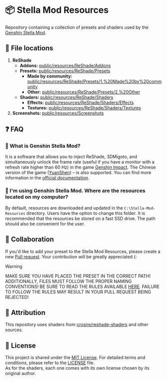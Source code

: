 # 📦 Stella Mod Resources
Repository containing a collection of presets and shaders used by the [Genshin Stella Mod](https://sefinek.net/genshin-stella-mod/repositories).


## 🔎 File locations
1. **ReShade**
    - **Addons:** [public/resources/ReShade/Addons](public/resources/ReShade/Addons)
    - **Presets:** [public/resources/ReShade/Presets](public/resources/ReShade/Presets)
        - **Made by community:** [public/resources/ReShade/Presets/1.%20Made%20by%20community](public/resources/ReShade/Presets/1.%20Made%20by%20community)
        - **Other:** [public/resources/ReShade/Presets/2.%20Other](public/resources/ReShade/Presets/2.%20Other)
    - **Shaders:** [public/resources/ReShade/Shaders](public/resources/ReShade/Shaders)
        - **Effects:** [public/resources/ReShade/Shaders/Effects](public/resources/ReShade/Shaders/Effects)
        - **Textures:** [public/resources/ReShade/Shaders/Textures](public/resources/ReShade/Shaders/Textures)
2. **Screenshots:** [public/resources/Screenshots](public/resources/Screenshots)


## ❓ FAQ

### 💫 What is Genshin Stella Mod?
It is a software that allows you to inject ReShade, 3DMigoto, and simultaneously unlock the frame rate (useful if you have a monitor with a refresh rate higher than 60 Hz) in the game [Genshin Impact](https://genshin.hoyoverse.com).
The Chinese version of the game ([YuanShen](https://www.yuanshen.com)) – is also supported.
You can find more information in the [official documentation](https://sefinek.net/genshin-stella-mod/docs?page=introduction).

### 📂 I'm using Genshin Stella Mod. Where are the resources located on my computer?
By default, resources are downloaded and updated in the `C:\Stella-Mod-Resources` directory.
Users have the option to change this folder. It is recommended that the resources be stored on a fast SSD drive.
The path should also be convenient for the user.

## 👥 Collaboration
If you'd like to add your preset to the Stella Mod Resources, please create a new [Pull request](https://github.com/sefinek/Stella-Mod-Resources/pulls).
Your contribution will be greatly appreciated (:

> [!WARNING]  
> MAKE SURE YOU HAVE PLACED THE PRESET IN THE CORRECT PATH!
> ADDITIONALLY, FILES MUST FOLLOW THE PROPER NAMING CONVENTIONS!
> BE SURE TO READ THE RULES AVAILABLE [HERE](https://github.com/sefinek/Stella-Mod-Resources/tree/main/public/resources/ReShade/Presets/1.%20Made%20by%20community).
> FAILURE TO FOLLOW THE RULES MAY RESULT IN YOUR PULL REQUEST BEING REJECTED!


## 💙 Attribution
This repository uses shaders from [crosire/reshade-shaders](https://github.com/crosire/reshade-shaders/tree/slim) and other sources.


## 📑 License
This project is shared under the [MIT License](LICENSE). For detailed terms and conditions, please refer to the [LICENSE](LICENSE) file.  
As for the shaders, each one comes with its own license chosen by its original author.